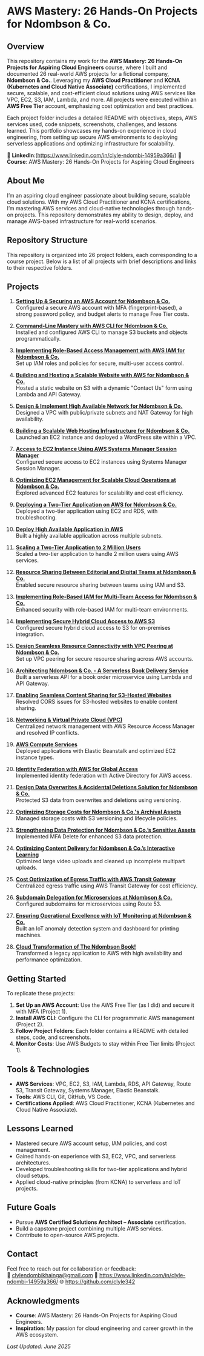 # AWS Mastery: 26 Hands-On Projects for Ndombson & Co.

## Overview
This repository contains my work for the **AWS Mastery: 26 Hands-On Projects for Aspiring Cloud Engineers** course, where I built and documented 26 real-world AWS projects for a fictional company, **Ndombson & Co.**. Leveraging my **AWS Cloud Practitioner** and **KCNA (Kubernetes and Cloud Native Associate)** certifications, I implemented secure, scalable, and cost-efficient cloud solutions using AWS services like VPC, EC2, S3, IAM, Lambda, and more. All projects were executed within an **AWS Free Tier** account, emphasizing cost optimization and best practices.

Each project folder includes a detailed README with objectives, steps, AWS services used, code snippets, screenshots, challenges, and lessons learned. This portfolio showcases my hands-on experience in cloud engineering, from setting up secure AWS environments to deploying serverless applications and optimizing infrastructure for scalability.

🔗 **LinkedIn**:(https://www.linkedin.com/in/clyle-ndombi-14959a366/) 
🔗 **Course**: AWS Mastery: 26 Hands-On Projects for Aspiring Cloud Engineers

## About Me
I’m an aspiring cloud engineer passionate about building secure, scalable cloud solutions. With my AWS Cloud Practitioner and KCNA certifications, I’m mastering AWS services and cloud-native technologies through hands-on projects. This repository demonstrates my ability to design, deploy, and manage AWS-based infrastructure for real-world scenarios.

## Repository Structure
This repository is organized into 26 project folders, each corresponding to a course project. Below is a list of all projects with brief descriptions and links to their respective folders.

## Projects

1. **[Setting Up & Securing an AWS Account for Ndombson & Co.](./Project-1-AWS-Account-Setup)**  
   Configured a secure AWS account with MFA (fingerprint-based), a strong password policy, and budget alerts to manage Free Tier costs.

2. **[Command-Line Mastery with AWS CLI for Ndombson & Co.](./Project-2-AWS-CLI)**  
   Installed and configured AWS CLI to manage S3 buckets and objects programmatically.

3. **[Implementing Role-Based Access Management with AWS IAM for Ndombson & Co.](./Project-3-IAM-Roles)**  
   Set up IAM roles and policies for secure, multi-user access control.

4. **[Building and Hosting a Scalable Website with AWS for Ndombson & Co.](./Project-4-S3-Website)**  
   Hosted a static website on S3 with a dynamic "Contact Us" form using Lambda and API Gateway.

5. **[Design & Implement High Available Network for Ndombson & Co.](./Project-5-VPC-Network)**  
   Designed a VPC with public/private subnets and NAT Gateway for high availability.

6. **[Building a Scalable Web Hosting Infrastructure for Ndombson & Co.](./Project-6-EC2-WordPress)**  
   Launched an EC2 instance and deployed a WordPress site within a VPC.

7. **[Access to EC2 Instance Using AWS Systems Manager Session Manager](./Project-7-SSM-Access)**  
   Configured secure access to EC2 instances using Systems Manager Session Manager.

8. **[Optimizing EC2 Management for Scalable Cloud Operations at Ndombson & Co.](./Project-8-EC2-Optimization)**  
   Explored advanced EC2 features for scalability and cost efficiency.

9. **[Deploying a Two-Tier Application on AWS for Ndombson & Co.](./Project-9-Two-Tier-App)**  
   Deployed a two-tier application using EC2 and RDS, with troubleshooting.

10. **[Deploy High Available Application in AWS](./Project-10-High-Availability)**  
    Built a highly available application across multiple subnets.

11. **[Scaling a Two-Tier Application to 2 Million Users](./Project-11-Scaling-App)**  
    Scaled a two-tier application to handle 2 million users using AWS services.

12. **[Resource Sharing Between Editorial and Digital Teams at Ndombson & Co.](./Project-12-Resource-Sharing)**  
    Enabled secure resource sharing between teams using IAM and S3.

13. **[Implementing Role-Based IAM for Multi-Team Access for Ndombson & Co.](./Project-13-Multi-Team-IAM)**  
    Enhanced security with role-based IAM for multi-team environments.

14. **[Implementing Secure Hybrid Cloud Access to AWS S3](./Project-14-Hybrid-Cloud)**  
    Configured secure hybrid cloud access to S3 for on-premises integration.

15. **[Design Seamless Resource Connectivity with VPC Peering at Ndombson & Co.](./Project-15-VPC-Peering)**  
    Set up VPC peering for secure resource sharing across AWS accounts.

16. **[Architecting Ndombson & Co. - A Serverless Book Delivery Service](./Project-16-Serverless-API)**  
    Built a serverless API for a book order microservice using Lambda and API Gateway.

17. **[Enabling Seamless Content Sharing for S3-Hosted Websites](./Project-17-CORS-S3)**  
    Resolved CORS issues for S3-hosted websites to enable content sharing.

18. **[Networking & Virtual Private Cloud (VPC)](./Project-18-Advanced-VPC)**  
    Centralized network management with AWS Resource Access Manager and resolved IP conflicts.

19. **[AWS Compute Services](./Project-19-Compute-Services)**  
    Deployed applications with Elastic Beanstalk and optimized EC2 instance types.

20. **[Identity Federation with AWS for Global Access](./Project-20-Identity-Federation)**  
    Implemented identity federation with Active Directory for AWS access.

21. **[Design Data Overwrites & Accidental Deletions Solution for Ndombson & Co.](./Project-21-S3-Data-Protection)**  
    Protected S3 data from overwrites and deletions using versioning.

22. **[Optimizing Storage Costs for Ndombson & Co.'s Archival Assets](./Project-22-S3-Cost-Optimization)**  
    Managed storage costs with S3 versioning and lifecycle policies.

23. **[Strengthening Data Protection for Ndombson & Co.’s Sensitive Assets](./Project-23-S3-MFA-Delete)**  
    Implemented MFA Delete for enhanced S3 data protection.

24. **[Optimizing Content Delivery for Ndombson & Co.’s Interactive Learning](./Project-24-Content-Delivery)**  
    Optimized large video uploads and cleaned up incomplete multipart uploads.

25. **[Cost Optimization of Egress Traffic with AWS Transit Gateway](./Project-25-Transit-Gateway)**  
    Centralized egress traffic using AWS Transit Gateway for cost efficiency.

26. **[Subdomain Delegation for Microservices at Ndombson & Co.](./Project-26-Subdomain-Delegation)**  
    Configured subdomains for microservices using Route 53.

27. **[Ensuring Operational Excellence with IoT Monitoring at Ndombson & Co.](./Project-27-IoT-Monitoring)**  
    Built an IoT anomaly detection system and dashboard for printing machines.

28. **[Cloud Transformation of The Ndombson Book!](./Project-28-Cloud-Transformation)**  
    Transformed a legacy application to AWS with high availability and performance optimization.

## Getting Started
To replicate these projects:
1. **Set Up an AWS Account**: Use the AWS Free Tier (as I did) and secure it with MFA (Project 1).
2. **Install AWS CLI**: Configure the CLI for programmatic AWS management (Project 2).
3. **Follow Project Folders**: Each folder contains a README with detailed steps, code, and screenshots.
4. **Monitor Costs**: Use AWS Budgets to stay within Free Tier limits (Project 1).

## Tools & Technologies
- **AWS Services**: VPC, EC2, S3, IAM, Lambda, RDS, API Gateway, Route 53, Transit Gateway, Systems Manager, Elastic Beanstalk.
- **Tools**: AWS CLI, Git, GitHub, VS Code.
- **Certifications Applied**: AWS Cloud Practitioner, KCNA (Kubernetes and Cloud Native Associate).

## Lessons Learned
- Mastered secure AWS account setup, IAM policies, and cost management.
- Gained hands-on experience with S3, EC2, VPC, and serverless architectures.
- Developed troubleshooting skills for two-tier applications and hybrid cloud setups.
- Applied cloud-native principles (from KCNA) to serverless and IoT projects.

## Future Goals
- Pursue **AWS Certified Solutions Architect – Associate** certification.
- Build a capstone project combining multiple AWS services.
- Contribute to open-source AWS projects.

## Contact
Feel free to reach out for collaboration or feedback:  
📧 clylendombikhainga@gmail.com
🔗 https://www.linkedin.com/in/clyle-ndombi-14959a366/ 
🌐 https://github.com/clyle342

## Acknowledgments
- **Course**: AWS Mastery: 26 Hands-On Projects for Aspiring Cloud Engineers.
- **Inspiration**: My passion for cloud engineering and career growth in the AWS ecosystem.

*Last Updated: June 2025*
